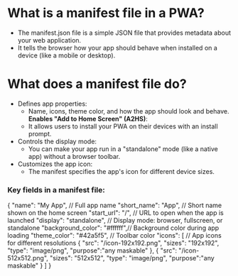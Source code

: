 
# What is a manifest file in a PWA?
- The manifest.json file is a simple JSON file that provides metadata about your web application. 
- It tells the browser how your app should behave when installed on a device (like a mobile or desktop).

# What does a manifest file do?
* Defines app properties:
    - Name, icons, theme color, and how the app should look and behave.
**Enables "Add to Home Screen" (A2HS)**:
    - It allows users to install your PWA on their devices with an install prompt.
* Controls the display mode:
    - You can make your app run in a "standalone" mode (like a native app) without a browser toolbar.
* Customizes the app icon:
    - The manifest specifies the app's icon for different device sizes.




### Key fields in a manifest file:

{
  "name": "My App",             // Full app name
  "short_name": "App",          // Short name shown on the home screen
  "start_url": "/",             // URL to open when the app is launched
  "display": "standalone",      // Display mode: browser, fullscreen, or standalone
  "background_color": "#ffffff",// Background color during app loading
  "theme_color": "#42a5f5",     // Toolbar color
  "icons": [                    // App icons for different resolutions
    {
      "src": "/icon-192x192.png",
      "sizes": "192x192",
      "type": "image/png",
      "purpose":"any maskable"
    },
    {
      "src": "/icon-512x512.png",
      "sizes": "512x512",
      "type": "image/png",
      "purpose":"any maskable"
    }
  ]
}

